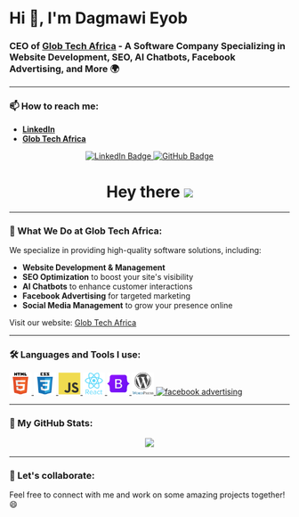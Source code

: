 # Hi 👋, I'm Dagmawi Eyob

### CEO of [Glob Tech Africa](https://globtechafrica.com) - A Software Company Specializing in Website Development, SEO, AI Chatbots, Facebook Advertising, and More 🌍

---

### 📫 How to reach me:
- **[LinkedIn](https://www.linkedin.com/in/dagmawi-eyob-10b494260/)**
- **[Glob Tech Africa](https://globtechafrica.com)**

<div id="badges" align="center">
  <a href="https://www.linkedin.com/in/dagmawi-eyob-10b494260/" target="_blank">
    <img
      src="https://img.shields.io/badge/LinkedIn-blue?style=for-the-badge&logo=linkedin&logoColor=white"
      alt="LinkedIn Badge"
    />
  </a>
  
  <a href="https://github.com/dagi-ey" target="_blank">
    <img
      src="https://img.shields.io/badge/GitHub-black?style=for-the-badge&logo=github&logoColor=white"
      alt="GitHub Badge"
    />
  </a>
  
  <h1>Hey there <img src="https://media.giphy.com/media/hvRJCLFzcasrR4ia7z/giphy.gif" width="30px" /></h1>
</div>

---

### 🚀 What We Do at **Glob Tech Africa**:
We specialize in providing high-quality software solutions, including:
- **Website Development & Management**
- **SEO Optimization** to boost your site's visibility
- **AI Chatbots** to enhance customer interactions
- **Facebook Advertising** for targeted marketing
- **Social Media Management** to grow your presence online

Visit our website: [Glob Tech Africa](https://globtechafrica.com)

---

### 🛠️ Languages and Tools I use:

<p align="left">
  <!-- HTML5 -->
  <a href="https://www.w3.org/html/" target="_blank" rel="noreferrer">
    <img
      src="https://raw.githubusercontent.com/devicons/devicon/master/icons/html5/html5-original-wordmark.svg"
      alt="html5"
      width="40"
      height="40"
      style="transition: transform 0.2s;"/>
  </a>

  <!-- CSS3 -->
  <a href="https://www.w3schools.com/css/" target="_blank" rel="noreferrer">
    <img
      src="https://raw.githubusercontent.com/devicons/devicon/master/icons/css3/css3-original-wordmark.svg"
      alt="css3"
      width="40"
      height="40"
      style="transition: transform 0.2s;"/>
  </a>

  <!-- JavaScript -->
  <a href="https://www.javascript.com/" target="_blank" rel="noreferrer">
    <img
      src="https://raw.githubusercontent.com/devicons/devicon/master/icons/javascript/javascript-original.svg"
      alt="javascript"
      width="40"
      height="40"
      style="transition: transform 0.2s;"/>
  </a>

  <!-- React -->
  <a href="https://reactjs.org/" target="_blank" rel="noreferrer">
    <img
      src="https://raw.githubusercontent.com/devicons/devicon/master/icons/react/react-original-wordmark.svg"
      alt="react"
      width="40"
      height="40"
      style="transition: transform 0.2s;"/>
  </a>

  <!-- Bootstrap -->
  <a href="https://getbootstrap.com/" target="_blank" rel="noreferrer">
    <img
      src="https://raw.githubusercontent.com/devicons/devicon/master/icons/bootstrap/bootstrap-original.svg"
      alt="bootstrap"
      width="40"
      height="40"
      style="transition: transform 0.2s;"/>
  </a>

  <!-- WordPress -->
  <a href="https://wordpress.org/" target="_blank" rel="noreferrer">
    <img
      src="https://raw.githubusercontent.com/devicons/devicon/master/icons/wordpress/wordpress-original.svg"
      alt="wordpress"
      width="40"
      height="40"
      style="transition: transform 0.2s;"/>
  </a>

  <!-- Facebook Advertising -->
  <a href="https://www.facebook.com/business/ads" target="_blank" rel="noreferrer">
    <img
      src="https://upload.wikimedia.org/wikipedia/commons/5/51/Facebook_f_logo_%282019%29.svg"
      alt="facebook advertising"
      width="40"
      height="40"
      style="transition: transform 0.2s;"/>
  </a>
</p>

---

### 🚀 My GitHub Stats:

<div align="center">
  
  <img src="https://github-readme-stats.vercel.app/api/top-langs/?username=dagi-ey&langs_count=5&theme=radical" />
</div>

---

### 🤝 Let's collaborate:

Feel free to connect with me and work on some amazing projects together! 😄
